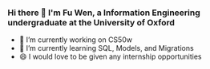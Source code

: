 ### Hi there 👋 I'm Fu Wen, a Information Engineering undergraduate at the University of Oxford 

- 🔭 I’m currently working on CS50w
- 🌱 I’m currently learning SQL, Models, and Migrations 
- 😄 I would love to be given any internship opportunities
<!-- - ⚡ Fun fact: I have not had formal education in Computer Science -->
